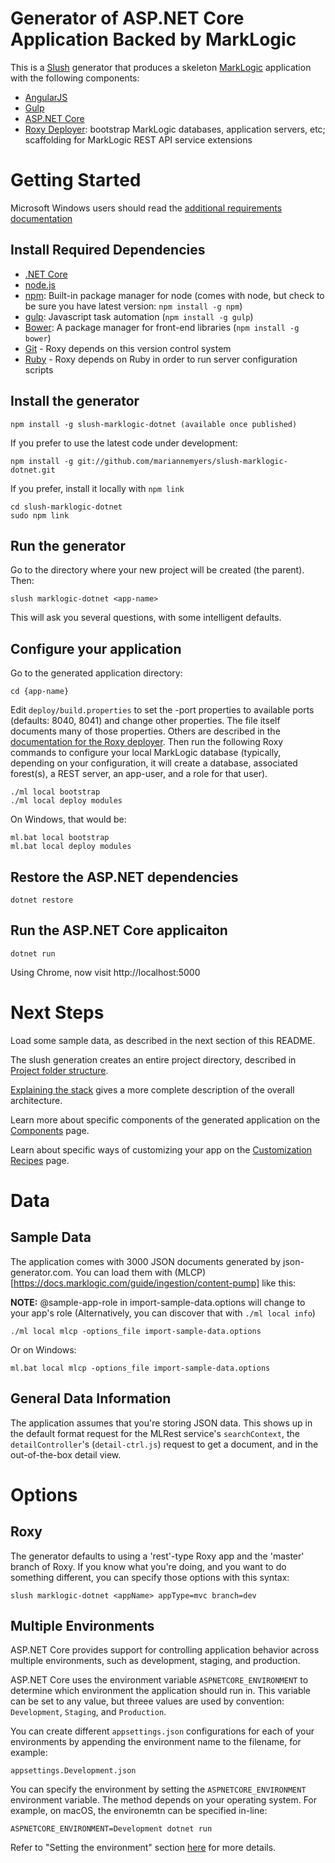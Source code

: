 # Generator of ASP.NET Core Application Backed by MarkLogic

This is a [Slush](http://slushjs.github.io/) generator that produces a skeleton
[MarkLogic](http://www.marklogic.com/) application with the following
components:

- [AngularJS](https://angularjs.org/)
- [Gulp](http://gulpjs.com/)
- [ASP.NET Core](https://www.microsoft.com/net)
- [Roxy Deployer](https://github.com/marklogic/roxy): bootstrap MarkLogic databases, application servers, etc; scaffolding for MarkLogic REST API service extensions

# Getting Started

Microsoft Windows users should read the [additional requirements documentation](WINDOWS.mdown)
## Install Required Dependencies

- [.NET Core](https://www.microsoft.com/net/core)
- [node.js](http://nodejs.org/download/)
- [npm](https://www.npmjs.com/): Built-in package manager for node (comes with
  node, but check to be sure you have latest version: `npm install -g npm`)
- [gulp](http://gulpjs.com/): Javascript task automation (`npm install -g
  gulp`)
- [Bower](http://bower.io/): A package manager for front-end libraries (`npm
  install -g bower`)
- [Git](https://git-scm.com/) - Roxy depends on this version control system
- [Ruby](https://www.ruby-lang.org/en/documentation/installation/) - Roxy
  depends on Ruby in order to run server configuration scripts

## Install the generator

    npm install -g slush-marklogic-dotnet (available once published)

If you prefer to use the latest code under development:

    npm install -g git://github.com/mariannemyers/slush-marklogic-dotnet.git

If you prefer, install it locally with `npm link`

    cd slush-marklogic-dotnet
    sudo npm link

## Run the generator

Go to the directory where your new project will be created (the parent). Then:

    slush marklogic-dotnet <app-name>

This will ask you several questions, with some intelligent defaults.

## Configure your application

Go to the generated application directory:

    cd {app-name}

Edit `deploy/build.properties` to set the -port properties to available ports
(defaults: 8040, 8041) and change other properties. The file itself documents
many of those properties. Others are described in the [documentation for the
Roxy deployer](https://github.com/marklogic/roxy). Then run the following Roxy
commands to configure your local MarkLogic database (typically, depending on
your configuration, it will create a database, associated forest(s), a REST
server, an app-user, and a role for that user).

    ./ml local bootstrap
    ./ml local deploy modules

On Windows, that would be:

    ml.bat local bootstrap
    ml.bat local deploy modules

## Restore the ASP.NET dependencies

    dotnet restore

## Run the ASP.NET Core applicaiton

    dotnet run

Using Chrome, now visit http://localhost:5000


# Next Steps

Load some sample data, as described in the next section of this README.

The slush generation creates an entire project directory, described in
[Project folder structure](https://github.com/marklogic/slush-marklogic-node/wiki/Project-folder-structure).

[Explaining the
stack](https://github.com/marklogic/slush-marklogic-node/wiki/Explaining-the-stack)
gives a more complete description of the overall architecture.

Learn more about specific components of the generated application on the
[Components](https://github.com/marklogic/slush-marklogic-node/wiki/Components) page.

Learn about specific ways of customizing your app on the [Customization
Recipes](https://github.com/marklogic/slush-marklogic-node/wiki/Customization-recipes)
page.

# Data

## Sample Data

The application comes with 3000 JSON documents generated by json-generator.com.
You can load them with
(MLCP)[https://docs.marklogic.com/guide/ingestion/content-pump] like this:

**NOTE:** @sample-app-role in import-sample-data.options will change to your app's role
(Alternatively, you can discover that with `./ml local info`)

    ./ml local mlcp -options_file import-sample-data.options

Or on Windows:

    ml.bat local mlcp -options_file import-sample-data.options

## General Data Information

The application assumes that you're storing JSON data. This shows up in the
default format request for the MLRest service's `searchContext`, the
`detailController`'s (`detail-ctrl.js`) request to get a document, and in the
out-of-the-box detail view.

# Options

## Roxy

The generator defaults to using a 'rest'-type Roxy app and the 'master' branch
of Roxy. If you know what you're doing, and you want to do something different,
you can specify those options with this syntax:

    slush marklogic-dotnet <appName> appType=mvc branch=dev

## Multiple Environments

ASP.NET Core provides support for controlling application behavior across multiple environments,
such as development, staging, and production.

ASP.NET Core uses the environment variable `ASPNETCORE_ENVIRONMENT` to determine which environment 
the application should run in.  This variable can be set to any value, but threee values are used 
by convention: `Development`, `Staging`, and `Production`.

You can create different `appsettings.json` configurations for each of your environments by appending 
the environment name to the filename, for example:

    appsettings.Development.json

You can specify the environment by setting the `ASPNETCORE_ENVIRONMENT` environment variable.  The method 
depends on your operating system.  For example, on macOS, the environemtn can be specified in-line:

    ASPNETCORE_ENVIRONMENT=Development dotnet run

Refer to "Setting the environment" section [here](https://docs.microsoft.com/en-us/aspnet/core/fundamentals/environments)
for more details.